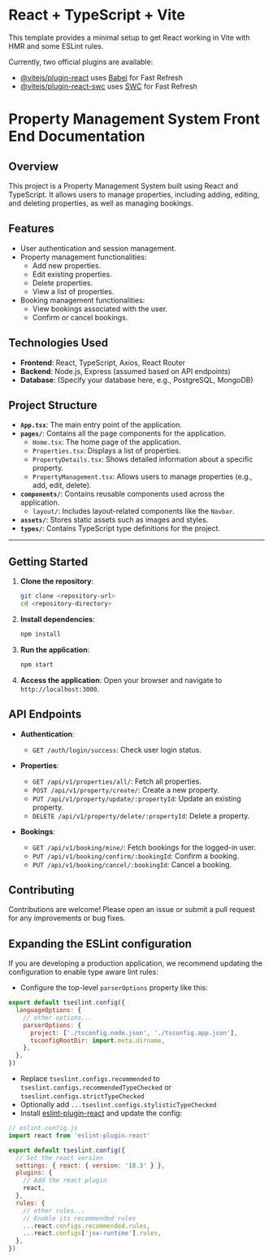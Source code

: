 # React + TypeScript + Vite

This template provides a minimal setup to get React working in Vite with HMR and some ESLint rules.

Currently, two official plugins are available:

- [@vitejs/plugin-react](https://github.com/vitejs/vite-plugin-react/blob/main/packages/plugin-react/README.md) uses [Babel](https://babeljs.io/) for Fast Refresh
- [@vitejs/plugin-react-swc](https://github.com/vitejs/vite-plugin-react-swc) uses [SWC](https://swc.rs/) for Fast Refresh

# Property Management System Front End Documentation

## Overview
This project is a Property Management System built using React and TypeScript. It allows users to manage properties, including adding, editing, and deleting properties, as well as managing bookings.

## Features
- User authentication and session management.
- Property management functionalities:
  - Add new properties.
  - Edit existing properties.
  - Delete properties.
  - View a list of properties.
- Booking management functionalities:
  - View bookings associated with the user.
  - Confirm or cancel bookings.

## Technologies Used
- **Frontend**: React, TypeScript, Axios, React Router
- **Backend**: Node.js, Express (assumed based on API endpoints)
- **Database**: (Specify your database here, e.g., PostgreSQL, MongoDB)

## Project Structure
- **`App.tsx`**: The main entry point of the application.
- **`pages/`**: Contains all the page components for the application.
  - `Home.tsx`: The home page of the application.
  - `Properties.tsx`: Displays a list of properties.
  - `PropertyDetails.tsx`: Shows detailed information about a specific property.
  - `PropertyManagement.tsx`: Allows users to manage properties (e.g., add, edit, delete).
- **`components/`**: Contains reusable components used across the application.
  - `layout/`: Includes layout-related components like the `Navbar`.
- **`assets/`**: Stores static assets such as images and styles.
- **`types/`**: Contains TypeScript type definitions for the project.

---


## Getting Started
1. **Clone the repository**:
   ```bash
   git clone <repository-url>
   cd <repository-directory>
   ```

2. **Install dependencies**:
   ```bash
   npm install
   ```

3. **Run the application**:
   ```bash
   npm start
   ```

4. **Access the application**:
   Open your browser and navigate to `http://localhost:3000`.

## API Endpoints
- **Authentication**:
  - `GET /auth/login/success`: Check user login status.

- **Properties**:
  - `GET /api/v1/properties/all/`: Fetch all properties.
  - `POST /api/v1/property/create/`: Create a new property.
  - `PUT /api/v1/property/update/:propertyId`: Update an existing property.
  - `DELETE /api/v1/property/delete/:propertyId`: Delete a property.

- **Bookings**:
  - `GET /api/v1/booking/mine/`: Fetch bookings for the logged-in user.
  - `PUT /api/v1/booking/confirm/:bookingId`: Confirm a booking.
  - `PUT /api/v1/booking/cancel/:bookingId`: Cancel a booking.

## Contributing
Contributions are welcome! Please open an issue or submit a pull request for any improvements or bug fixes.




## Expanding the ESLint configuration

If you are developing a production application, we recommend updating the configuration to enable type aware lint rules:

- Configure the top-level `parserOptions` property like this:

```js
export default tseslint.config({
  languageOptions: {
    // other options...
    parserOptions: {
      project: ['./tsconfig.node.json', './tsconfig.app.json'],
      tsconfigRootDir: import.meta.dirname,
    },
  },
})
```

- Replace `tseslint.configs.recommended` to `tseslint.configs.recommendedTypeChecked` or `tseslint.configs.strictTypeChecked`
- Optionally add `...tseslint.configs.stylisticTypeChecked`
- Install [eslint-plugin-react](https://github.com/jsx-eslint/eslint-plugin-react) and update the config:

```js
// eslint.config.js
import react from 'eslint-plugin-react'

export default tseslint.config({
  // Set the react version
  settings: { react: { version: '18.3' } },
  plugins: {
    // Add the react plugin
    react,
  },
  rules: {
    // other rules...
    // Enable its recommended rules
    ...react.configs.recommended.rules,
    ...react.configs['jsx-runtime'].rules,
  },
})
```
